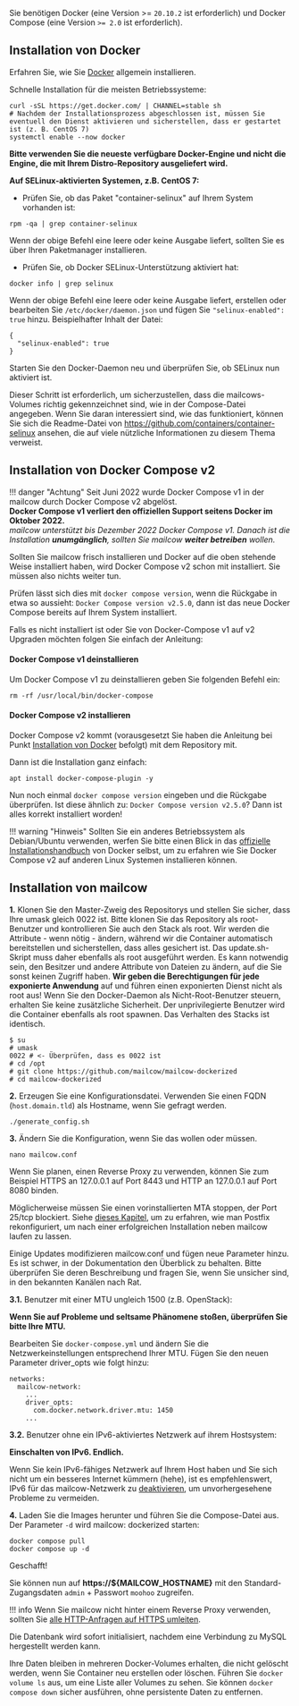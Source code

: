 Sie benötigen Docker (eine Version >= `20.10.2` ist erforderlich) und Docker Compose (eine Version `>= 2.0` ist erforderlich).

## Installation von Docker
Erfahren Sie, wie Sie [Docker](https://docs.docker.com/install/) allgemein installieren.

Schnelle Installation für die meisten Betriebssysteme:

```
curl -sSL https://get.docker.com/ | CHANNEL=stable sh
# Nachdem der Installationsprozess abgeschlossen ist, müssen Sie eventuell den Dienst aktivieren und sicherstellen, dass er gestartet ist (z. B. CentOS 7)
systemctl enable --now docker
```

**Bitte verwenden Sie die neueste verfügbare Docker-Engine und nicht die Engine, die mit Ihrem Distro-Repository ausgeliefert wird.**

**Auf SELinux-aktivierten Systemen, z.B. CentOS 7:**

- Prüfen Sie, ob das Paket "container-selinux" auf Ihrem System vorhanden ist:

```
rpm -qa | grep container-selinux
```

Wenn der obige Befehl eine leere oder keine Ausgabe liefert, sollten Sie es über Ihren Paketmanager installieren.

- Prüfen Sie, ob Docker SELinux-Unterstützung aktiviert hat:

```
docker info | grep selinux
```

Wenn der obige Befehl eine leere oder keine Ausgabe liefert, erstellen oder bearbeiten Sie `/etc/docker/daemon.json` und fügen Sie `"selinux-enabled": true` hinzu. Beispielhafter Inhalt der Datei:

```
{
  "selinux-enabled": true
}
```

Starten Sie den Docker-Daemon neu und überprüfen Sie, ob SELinux nun aktiviert ist.

Dieser Schritt ist erforderlich, um sicherzustellen, dass die mailcows-Volumes richtig gekennzeichnet sind, wie in der Compose-Datei angegeben.
Wenn Sie daran interessiert sind, wie das funktioniert, können Sie sich die Readme-Datei von https://github.com/containers/container-selinux ansehen, die auf viele nützliche Informationen zu diesem Thema verweist.

## Installation von Docker Compose v2

!!! danger "Achtung"
    Seit Juni 2022 wurde Docker Compose v1 in der mailcow durch Docker Compose v2 abgelöst. <br>
    **Docker Compose v1 verliert den offiziellen Support seitens Docker im Oktober 2022.** <br>
    _mailcow unterstützt bis Dezember 2022 Docker Compose v1. Danach ist die Installation **unumgänglich**, sollten Sie mailcow **weiter betreiben** wollen._

Sollten Sie mailcow frisch installieren und Docker auf die oben stehende Weise installiert haben, wird Docker Compose v2 schon mit installiert. Sie müssen also nichts weiter tun.

Prüfen lässt sich dies mit `docker compose version`, wenn die Rückgabe in etwa so aussieht: `Docker Compose version v2.5.0`, dann ist das neue Docker Compose bereits auf Ihrem System installiert.

Falls es nicht installiert ist oder Sie von Docker-Compose v1 auf v2 Upgraden möchten folgen Sie einfach der Anleitung:

#### Docker Compose v1 deinstallieren
Um Docker Compose v1 zu deinstallieren geben Sie folgenden Befehl ein:

```
rm -rf /usr/local/bin/docker-compose
```

#### Docker Compose v2 installieren

Docker Compose v2 kommt (vorausgesetzt Sie haben die Anleitung bei Punkt [Installation von Docker](#installation-von-docker) befolgt) mit dem Repository mit.

Dann ist die Installation ganz einfach:

```
apt install docker-compose-plugin -y
```

Nun noch einmal `docker compose version` eingeben und die Rückgabe überprüfen. Ist diese ähnlich zu: `Docker Compose version v2.5.0`? Dann ist alles korrekt installiert worden!

!!! warning "Hinweis"
    Sollten Sie ein anderes Betriebssystem als Debian/Ubuntu verwenden, werfen Sie bitte einen Blick in das [offizielle Installationshandbuch](https://docs.docker.com/compose/install/#install-compose-on-linux-systems) von Docker selbst, um zu erfahren wie Sie Docker Compose v2 auf anderen Linux Systemen installieren können.

## Installation von mailcow

 **1\.** Klonen Sie den Master-Zweig des Repositorys und stellen Sie sicher, dass Ihre umask gleich 0022 ist. 
 Bitte klonen Sie das Repository als root-Benutzer und kontrollieren Sie auch den Stack als root. 
 Wir werden die Attribute - wenn nötig - ändern, während wir die Container automatisch bereitstellen und sicherstellen, dass alles gesichert ist. 
 Das update.sh-Skript muss daher ebenfalls als root ausgeführt werden. 
 Es kann notwendig sein, den Besitzer und andere Attribute von Dateien zu ändern, auf die Sie sonst keinen Zugriff haben. 
 **Wir geben die Berechtigungen für jede exponierte Anwendung** auf und führen einen exponierten Dienst nicht als root aus! 
 Wenn Sie den Docker-Daemon als Nicht-Root-Benutzer steuern, erhalten Sie keine zusätzliche Sicherheit. 
 Der unprivilegierte Benutzer wird die Container ebenfalls als root spawnen. Das Verhalten des Stacks ist identisch.

```
$ su
# umask
0022 # <- Überprüfen, dass es 0022 ist
# cd /opt
# git clone https://github.com/mailcow/mailcow-dockerized
# cd mailcow-dockerized
```

**2\.** Erzeugen Sie eine Konfigurationsdatei. Verwenden Sie einen FQDN (`host.domain.tld`) als Hostname, wenn Sie gefragt werden.
```
./generate_config.sh
```

**3\.** Ändern Sie die Konfiguration, wenn Sie das wollen oder müssen.
```
nano mailcow.conf
```
Wenn Sie planen, einen Reverse Proxy zu verwenden, können Sie zum Beispiel HTTPS an 127.0.0.1 auf Port 8443 und HTTP an 127.0.0.1 auf Port 8080 binden.

Möglicherweise müssen Sie einen vorinstallierten MTA stoppen, der Port 25/tcp blockiert. Siehe [dieses Kapitel](../post_installation/firststeps-local_mta.de.md), um zu erfahren, wie man Postfix rekonfiguriert, um nach einer erfolgreichen Installation neben mailcow laufen zu lassen.

Einige Updates modifizieren mailcow.conf und fügen neue Parameter hinzu. Es ist schwer, in der Dokumentation den Überblick zu behalten. Bitte überprüfen Sie deren Beschreibung und fragen Sie, wenn Sie unsicher sind, in den bekannten Kanälen nach Rat.

**3\.1\.** Benutzer mit einer MTU ungleich 1500 (z.B. OpenStack):

**Wenn Sie auf Probleme und seltsame Phänomene stoßen, überprüfen Sie bitte Ihre MTU.**

Bearbeiten Sie `docker-compose.yml` und ändern Sie die Netzwerkeinstellungen entsprechend Ihrer MTU.
Fügen Sie den neuen Parameter driver_opts wie folgt hinzu:
```
networks:
  mailcow-network:
    ...
    driver_opts:
      com.docker.network.driver.mtu: 1450
    ...
```

**3\.2\.** Benutzer ohne ein IPv6-aktiviertes Netzwerk auf ihrem Hostsystem:

**Einschalten von IPv6. Endlich.**

Wenn Sie kein IPv6-fähiges Netzwerk auf Ihrem Host haben und Sie sich nicht um ein besseres Internet kümmern (hehe), ist es empfehlenswert, IPv6 für das mailcow-Netzwerk zu [deaktivieren](../post_installation/firststeps-disable_ipv6.de.md), um unvorhergesehene Probleme zu vermeiden.


**4\.** Laden Sie die Images herunter und führen Sie die Compose-Datei aus. Der Parameter `-d` wird mailcow: dockerized starten:
```
docker compose pull
docker compose up -d
```

Geschafft!

Sie können nun auf **https://${MAILCOW_HOSTNAME}** mit den Standard-Zugangsdaten `admin` + Passwort `moohoo` zugreifen.

!!! info
    Wenn Sie mailcow nicht hinter einem Reverse Proxy verwenden, sollten Sie [alle HTTP-Anfragen auf HTTPS umleiten](../manual-guides/u_e-80_to_443.md).

Die Datenbank wird sofort initialisiert, nachdem eine Verbindung zu MySQL hergestellt werden kann.

Ihre Daten bleiben in mehreren Docker-Volumes erhalten, die nicht gelöscht werden, wenn Sie Container neu erstellen oder löschen. Führen Sie `docker volume ls` aus, um eine Liste aller Volumes zu sehen. Sie können `docker compose down` sicher ausführen, ohne persistente Daten zu entfernen.
